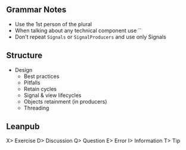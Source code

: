 ## Grammar Notes
- Use the 1st person of the plural
- When talking about any technical component use ``
- Don't repeat `Signals` or `SignalProducers` and use only Signals


## Structure
- Design
  - Best practices
  - Pitfalls
  - Retain cycles
  - Signal & view lifecycles
  - Objects retainment (in producers)
  - Threading


## Leanpub
X> Exercise
D> Discussion
Q> Question
E> Error
I> Information
T> Tip
